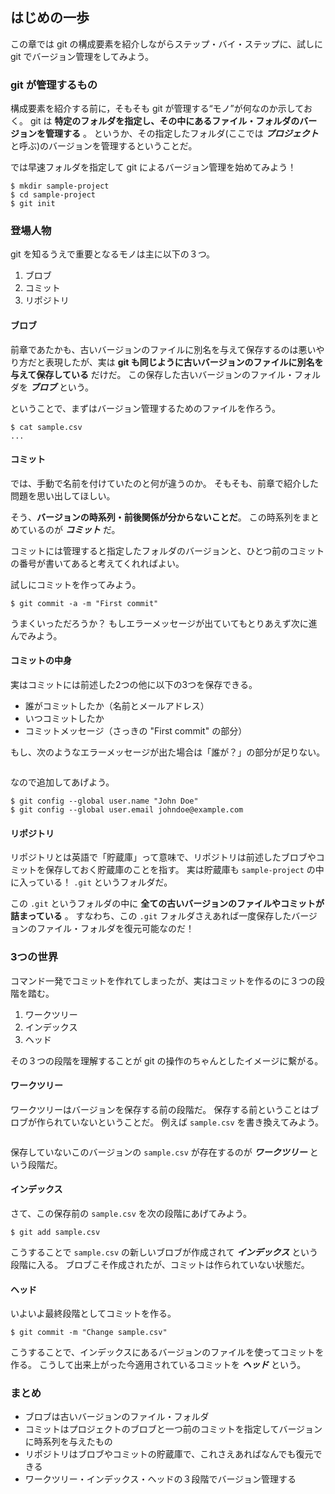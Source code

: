 ## はじめの一歩

この章では git の構成要素を紹介しながらステップ・バイ・ステップに、試しに  git でバージョン管理をしてみよう。

### git が管理するもの

構成要素を紹介する前に，そもそも git が管理する“モノ”が何なのか示しておく。
git は **特定のフォルダを指定し、その中にあるファイル・フォルダのバージョンを管理する** 。
というか、その指定したフォルダ(ここでは ***プロジェクト*** と呼ぶ)のバージョンを管理するということだ。

では早速フォルダを指定して git によるバージョン管理を始めてみよう！

```
$ mkdir sample-project
$ cd sample-project
$ git init
```

### 登場人物

git を知るうえで重要となるモノは主に以下の３つ。

1. ブロブ
2. コミット
3. リポジトリ

#### ブロブ

前章であたかも、古いバージョンのファイルに別名を与えて保存するのは悪いやり方だと表現したが、実は **git も同じように古いバージョンのファイルに別名を与えて保存している** だけだ。
この保存した古いバージョンのファイル・フォルダを ***ブロブ*** という。

ということで、まずはバージョン管理するためのファイルを作ろう。

```
$ cat sample.csv
...
```

#### コミット

では、手動で名前を付けていたのと何が違うのか。
そもそも、前章で紹介した問題を思い出してほしい。

そう、**バージョンの時系列・前後関係が分からないことだ**。
この時系列をまとめているのが ***コミット*** だ。

コミットには管理すると指定したフォルダのバージョンと、ひとつ前のコミットの番号が書いてあると考えてくれればよい。

試しにコミットを作ってみよう。

```
$ git commit -a -m "First commit"
```

うまくいっただろうか？
もしエラーメッセージが出ていてもとりあえず次に進んでみよう。

#### コミットの中身

実はコミットには前述した2つの他に以下の3つを保存できる。

- 誰がコミットしたか（名前とメールアドレス）
- いつコミットしたか
- コミットメッセージ（さっきの "First commit" の部分）

もし、次のようなエラーメッセージが出た場合は「誰が？」の部分が足りない。

```
```

なので追加してあげよう。

```
$ git config --global user.name "John Doe"
$ git config --global user.email johndoe@example.com
```

#### リポジトリ

リポジトリとは英語で「貯蔵庫」って意味で、リポジトリは前述したブロブやコミットを保存しておく貯蔵庫のことを指す。
実は貯蔵庫も `sample-project` の中に入っている！
`.git` というフォルダだ。

この `.git` というフォルダの中に **全ての古いバージョンのファイルやコミットが詰まっている** 。
すなわち、この `.git` フォルダさえあれば一度保存したバージョンのファイル・フォルダを復元可能なのだ！

### 3つの世界

コマンド一発でコミットを作れてしまったが、実はコミットを作るのに３つの段階を踏む。

1. ワークツリー
2. インデックス
3. ヘッド

その３つの段階を理解することが git の操作のちゃんとしたイメージに繫がる。

#### ワークツリー

ワークツリーはバージョンを保存する前の段階だ。
保存する前ということはブロブが作られていないということだ。
例えば `sample.csv` を書き換えてみよう。

```
```

保存していないこのバージョンの `sample.csv` が存在するのが ***ワークツリー*** という段階だ。

#### インデックス

さて、この保存前の `sample.csv` を次の段階にあげてみよう。

```
$ git add sample.csv
```

こうすることで `sample.csv` の新しいブロブが作成されて ***インデックス*** という段階に入る。
ブロブこそ作成されたが、コミットは作られていない状態だ。

#### ヘッド

いよいよ最終段階としてコミットを作る。

```
$ git commit -m "Change sample.csv"
```

こうすることで、インデックスにあるバージョンのファイルを使ってコミットを作る。
こうして出来上がった今適用されているコミットを ***ヘッド*** という。

### まとめ

- ブロブは古いバージョンのファイル・フォルダ
- コミットはプロジェクトのブロブと一つ前のコミットを指定してバージョンに時系列を与えたもの
- リポジトリはブロブやコミットの貯蔵庫で、これさえあればなんでも復元できる
- ワークツリー・インデックス・ヘッドの３段階でバージョン管理する

